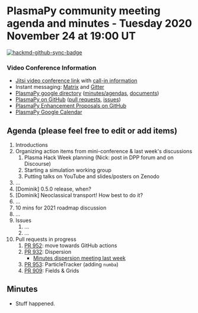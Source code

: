 # PlasmaPy community meeting agenda and minutes - Tuesday 2020 November 24 at 19:00 UT

[![hackmd-github-sync-badge](https://hackmd.io/N2Vok0OhTDqhexMwyJxXCw/badge)](https://hackmd.io/N2Vok0OhTDqhexMwyJxXCw)

### Video Conference Information
* [Jitsi video conference link](https://meet.jit.si/plasmapy) with [call-in information](https://meet.jit.si/static/dialInInfo.html?room=plasmapy) 
* Instant messaging: [Matrix](https://riot.im/app/#/room/#plasmapy:openastronomy.org) and [Gitter](https://gitter.im/PlasmaPy/Lobby)
* [PlasmaPy google directory](https://drive.google.com/drive/folders/0ByPG8nie6fTPMEIxTlZLZjdjYms?usp=sharing) ([minutes/agendas](https://drive.google.com/drive/folders/0ByPG8nie6fTPV1FQUEkzMTgtRTg?usp=sharing), [documents](https://drive.google.com/drive/folders/0ByPG8nie6fTPYzk2TEhTa1N6R0U?usp=sharing))
* [PlasmaPy on GitHub](https://github.com/PlasmaPy/plasmapy) ([pull requests](https://github.com/PlasmaPy/plasmapy/pulls), [issues](https://github.com/PlasmaPy/plasmapy/issues))
* [PlasmaPy Enhancement Proposals on GitHub](https://github.com/PlasmaPy/PlasmaPy-PLEPs)  
* [PlasmaPy Google Calendar](https://calendar.google.com/calendar?cid=bzVsb3ZkcW0zaWxsam00ZTlrMDd2cmw5bWdAZ3JvdXAuY2FsZW5kYXIuZ29vZ2xlLmNvbQ)

## Agenda (please feel free to edit or add items)

1. Introductions
2. Organizing action items from mini-conference & last week's discussions
    1. Plasma Hack Week planning (Nick: post in DPP forum and on Discourse)
    2. Starting a simulation working group
    3. Putting talks on YouTube and slides/posters on Zenodo
4. ...
5. [Dominik] 0.5.0 release, when?
6. [Dominik] Neoclassical transport! How best to do it?
7. ...
8. 10 mins for 2021 roadmap discussion
9. ...
10. Issues
    1. ...
    2. ...
11. Pull requests in progress 
    1. [PR 952](https://github.com/PlasmaPy/PlasmaPy/pull/952): move towards GitHub actions
    1. [PR 932](https://github.com/PlasmaPy/PlasmaPy/pull/932): Dispersion
        * [Minutes dispersion meeting last week](https://github.com/PlasmaPy/plasmapy-meeting-notes/blob/master/dispersion_2020-present/2020-11-19.md)
    1. [PR 953](https://github.com/PlasmaPy/PlasmaPy/pull/953): ParticleTracker (adding `numba`)
    1. [PR 909](https://github.com/PlasmaPy/PlasmaPy/pull/909): Fields & Grids


## Minutes

* Stuff happened.


